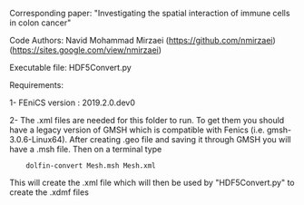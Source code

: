 Corresponding paper: "Investigating the spatial interaction of immune cells in colon cancer"

Code Authors: Navid Mohammad Mirzaei (https://github.com/nmirzaei) (https://sites.google.com/view/nmirzaei)

Executable file: HDF5Convert.py

Requirements:

1- FEniCS version : 2019.2.0.dev0

2- The .xml files are needed for this folder to run. To get them you should have a legacy version of GMSH which is compatible with Fenics (i.e. gmsh-3.0.6-Linux64). After creating .geo file and saving it through GMSH you will have a .msh file. Then on a terminal type

        dolfin-convert Mesh.msh Mesh.xml
        
This will create the .xml file which will then be used by "HDF5Convert.py" to create the .xdmf files
